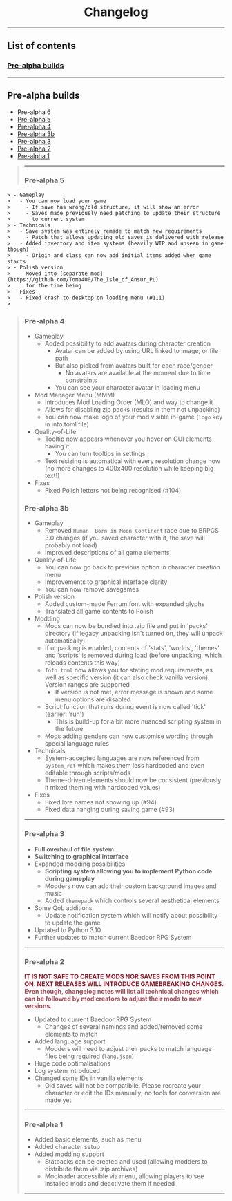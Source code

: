 # <center>Changelog</center>

---

## List of contents
### [Pre-alpha builds](changelog.md#pre-alpha-builds)

---
## Pre-alpha builds
- Pre-alpha 6
- [Pre-alpha 5](#pre-alpha-5)
- [Pre-alpha 4](#pre-alpha-4)
- [Pre-alpha 3b](#pre-alpha-3b)
- [Pre-alpha 3](#pre-alpha-3)
- [Pre-alpha 2](#pre-alpha-2)
- [Pre-alpha 1](#pre-alpha-1)

> ---
> ### Pre-alpha 5
```
> - Gameplay
>   - You can now load your game
>     - If save has wrong/old structure, it will show an error
>     - Saves made previously need patching to update their structure
>       to current system
> - Technicals
>   - Save system was entirely remade to match new requirements
>     - Patch that allows updating old saves is delivered with release
>   - Added inventory and item systems (heavily WIP and unseen in game though)
>     - Origin and class can now add initial items added when game starts
> - Polish version
>   - Moved into [separate mod](https://github.com/Toma400/The_Isle_of_Ansur_PL)
>     for the time being
> - Fixes
>   - Fixed crash to desktop on loading menu (#111)
>
```
> ### Pre-alpha 4
> - Gameplay
>   - Added possibility to add avatars during character creation
>     - Avatar can be added by using URL linked to image, or file path
>     - But also picked from avatars built for each race/gender
>       - No avatars are available at the moment due to time constraints
>     - You can see your character avatar in loading menu
> - Mod Manager Menu (MMM)
>   - Introduces Mod Loading Order (MLO) and way to change it
>   - Allows for disabling zip packs (results in them not unpacking)
>   - You can now make logo of your mod visible in-game
>     (`logo` key in info.toml file)
> - Quality-of-Life
>   - Tooltip now appears whenever you hover on GUI elements having it
>     - You can turn tooltips in settings
>   - Text resizing is automatical with every resolution change now
>     (no more changes to 400x400 resolution while keeping big text!)
> - Fixes
>   - Fixed Polish letters not being recognised (#104)
> ### Pre-alpha 3b
> - Gameplay
>   - Removed `Human, Born in Moon Continent` race due to BRPGS 3.0 changes
>     (if you saved character with it, the save will probably not load)
>   - Improved descriptions of all game elements
> - Quality-of-Life
>   - You can now go back to previous option in character creation menu
>   - Improvements to graphical interface clarity
>   - You can now remove savegames
> - Polish version
>   - Added custom-made Ferrum font with expanded glyphs
>   - Translated all game contents to Polish
> - Modding
>   - Mods can now be bundled into .zip file and put in 'packs' directory
>     (if legacy unpacking isn't turned on, they will unpack automatically)
>   - If unpacking is enabled, contents of 'stats', 'worlds', 'themes' and 'scripts'
>     is removed during load (before unpacking, which reloads contents this way)
>   - `Info.toml` now allows you for stating mod requirements, as well as specific
>     version (it can also check vanilla version). Version ranges are supported
>     - If version is not met, error message is shown and some menu options are disabled
>   - Script function that runs during event is now called 'tick' (earlier: 'run')
>     - This is build-up for a bit more nuanced scripting system in the future
>   - Mods adding genders can now customise wording through special language rules
> - Technicals
>   - System-accepted languages are now referenced from `system_ref` which makes them
>     less hardcoded and even editable through scripts/mods
>   - Theme-driven elements should now be consistent
>     (previously it mixed theming with hardcoded values)
> - Fixes
>   - Fixed lore names not showing up (#94)
>   - Fixed data hanging during saving game (#93)
>
> ---
> ### Pre-alpha 3
>
> - **Full overhaul of file system**
> - **Switching to graphical interface**
> - Expanded modding possibilities
>   - **Scripting system allowing you to implement Python code during gameplay**
>   - Modders now can add their custom background images and music
>   - Added `themepack` which controls several aesthetical elements 
> - Some QoL additions
>   - Update notification system which will notify about possibility to update the game
> - Updated to Python 3.10
> - Further updates to match current Baedoor RPG System
> 
> ---
> ### Pre-alpha 2
> 
> <span style="color:#871C2C; font-weight:bold">IT IS NOT SAFE TO CREATE MODS NOR SAVES FROM THIS POINT ON. NEXT RELEASES WILL INTRODUCE GAMEBREAKING CHANGES.</span>  
> <span style="color:#A44B58; font-weight:bold">Even though, changelog notes will list all technical changes which can be followed by mod creators to adjust their mods to new versions.</span>
> 
> - Updated to current Baedoor RPG System
>   - Changes of several namings and added/removed some elements to match
> - Added language support
>   - Modders will need to adjust their packs to match language files being required (`lang.json`)
> - Huge code optimalisations
> - Log system introduced
> - Changed some IDs in vanilla elements
>   - Old saves will not be compatibile. Please recreate your character or edit the IDs manually; no tools for conversion are made yet
> 
> ---
> ### Pre-alpha 1
> 
> - Added basic elements, such as menu
> - Added character setup
> - Added modding support
>   - Statpacks can be created and used (allowing modders to distribute them via .zip archives)
>   - Modloader accessible via menu, allowing players to see installed mods and deactivate them if needed
> 
> ---